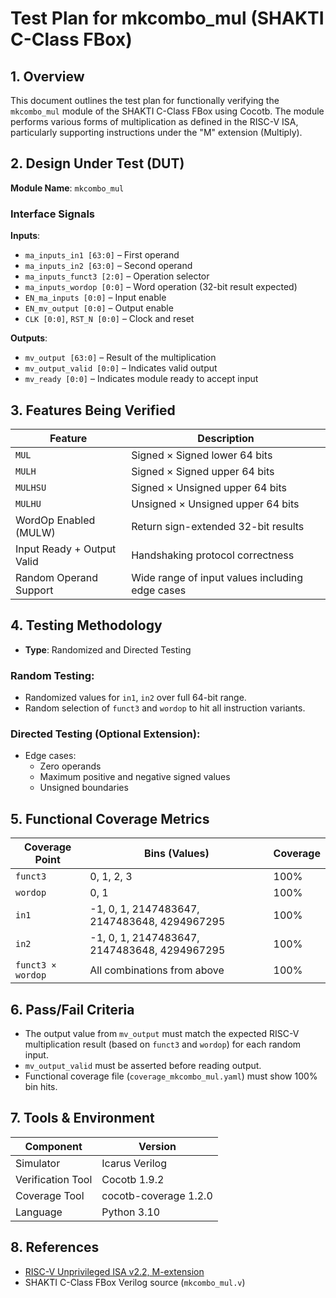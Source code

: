 # Test Plan for mkcombo_mul (SHAKTI C-Class FBox)

## 1. Overview
This document outlines the test plan for functionally verifying the `mkcombo_mul` module of the SHAKTI C-Class FBox using Cocotb. The module performs various forms of multiplication as defined in the RISC-V ISA, particularly supporting instructions under the "M" extension (Multiply).

## 2. Design Under Test (DUT)

**Module Name**: `mkcombo_mul`

### Interface Signals

**Inputs**:
- `ma_inputs_in1 [63:0]` – First operand
- `ma_inputs_in2 [63:0]` – Second operand
- `ma_inputs_funct3 [2:0]` – Operation selector
- `ma_inputs_wordop [0:0]` – Word operation (32-bit result expected)
- `EN_ma_inputs [0:0]` – Input enable
- `EN_mv_output [0:0]` – Output enable
- `CLK [0:0]`, `RST_N [0:0]` – Clock and reset

**Outputs**:
- `mv_output [63:0]` – Result of the multiplication
- `mv_output_valid [0:0]` – Indicates valid output
- `mv_ready [0:0]` – Indicates module ready to accept input

## 3. Features Being Verified

| Feature                  | Description                                    |
|--------------------------|------------------------------------------------|
| `MUL`                    | Signed × Signed lower 64 bits                  |
| `MULH`                   | Signed × Signed upper 64 bits                  |
| `MULHSU`                 | Signed × Unsigned upper 64 bits               |
| `MULHU`                  | Unsigned × Unsigned upper 64 bits             |
| WordOp Enabled (MULW)    | Return sign-extended 32-bit results           |
| Input Ready + Output Valid | Handshaking protocol correctness              |
| Random Operand Support   | Wide range of input values including edge cases |

## 4. Testing Methodology

- **Type**: Randomized and Directed Testing

### Random Testing:
- Randomized values for `in1`, `in2` over full 64-bit range.
- Random selection of `funct3` and `wordop` to hit all instruction variants.

### Directed Testing (Optional Extension):
- Edge cases:
  - Zero operands
  - Maximum positive and negative signed values
  - Unsigned boundaries

## 5. Functional Coverage Metrics

| Coverage Point | Bins (Values)                        | Coverage |
|----------------|--------------------------------------|----------|
| `funct3`       | 0, 1, 2, 3                           | 100%     |
| `wordop`       | 0, 1                                 | 100%     |
| `in1`          | -1, 0, 1, 2147483647, 2147483648, 4294967295 | 100% |
| `in2`          | -1, 0, 1, 2147483647, 2147483648, 4294967295 | 100% |
| `funct3 × wordop` | All combinations from above        | 100%     |

## 6. Pass/Fail Criteria

- The output value from `mv_output` must match the expected RISC-V multiplication result (based on `funct3` and `wordop`) for each random input.
- `mv_output_valid` must be asserted before reading output.
- Functional coverage file (`coverage_mkcombo_mul.yaml`) must show 100% bin hits.

## 7. Tools & Environment

| Component          | Version         |
|--------------------|------------------|
| Simulator          | Icarus Verilog   |
| Verification Tool  | Cocotb 1.9.2     |
| Coverage Tool      | cocotb-coverage 1.2.0 |
| Language           | Python 3.10      |

## 8. References

- [RISC-V Unprivileged ISA v2.2, M-extension](https://riscv.org/technical/specifications/)
- SHAKTI C-Class FBox Verilog source (`mkcombo_mul.v`)
